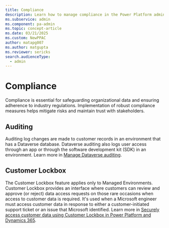 ```yaml
---
title: Compliance
description: Learn how to manage compliance in the Power Platform admin center.
ms.subservice: admin
ms.component: pa-admin
ms.topic: concept-article
ms.date: 03/21/2025
ms.custom: NewPPAC
author: matapg007
ms.author: matgupta
ms.reviewer: sericks
search.audienceType: 
  - admin
---
```


# Compliance

Compliance is essential for safeguarding organizational data and ensuring adherence to industry regulations. Implementation of robust compliance measures helps mitigate risks and maintain trust with stakeholders.

## Auditing 

Auditing log changes are made to customer records in an environment that has a Dataverse database. Dataverse auditing also logs user access through an app or through the software development kit (SDK) in an environment. Learn more in [Manage Dataverse auditing](../manage-dataverse-auditing.md).

## Customer Lockbox

The Customer Lockbox feature applies only to Managed Environments. Customer Lockbox provides an interface where customers can review and approve (or reject) data access requests on those rare occasions when access to customer data is required. It's used when a Microsoft engineer must access customer data in response to either a customer-initiated support ticket or an issue that Microsoft identified. Learn more in [Securely access customer data using Customer Lockbox in Power Platform and Dynamics 365](../about-lockbox.md).
